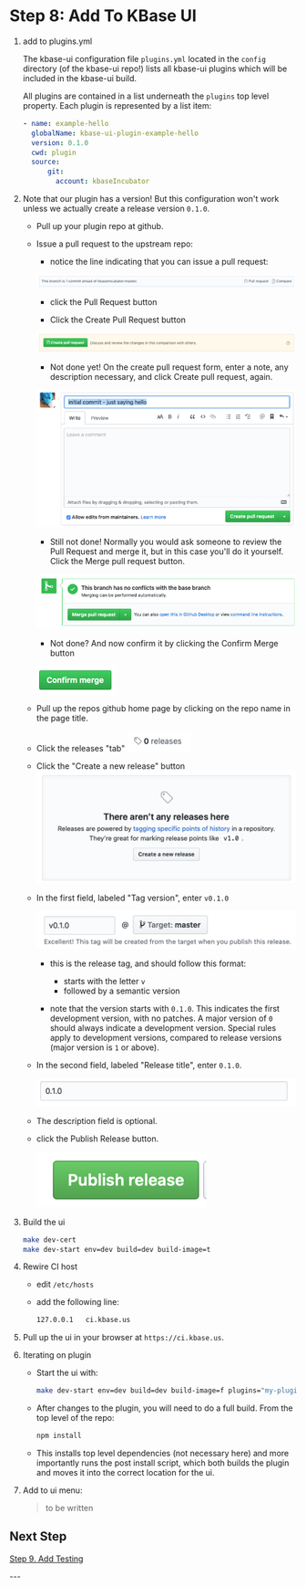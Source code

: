 # Step 8: Add To KBase UI

1. add to plugins.yml

    The kbase-ui configuration file `plugins.yml` located in the `config` directory (of the kbase-ui repo!) lists all kbase-ui plugins which will be included in the kbase-ui build.

    All plugins are contained in a list underneath the `plugins` top level property. Each plugin is represented by a list item:

    ```yaml
    - name: example-hello
      globalName: kbase-ui-plugin-example-hello
      version: 0.1.0
      cwd: plugin
      source:
          git:
            account: kbaseIncubator
    ```

2. Note that our plugin has a version! But this configuration won't work unless we actually create a release version `0.1.0`.

     - Pull up your plugin repo at github.

     - Issue a pull request to the upstream repo:

        - notice the line indicating that you can issue a pull request:

        ![Pull Request Notification](./images/pull-request-notification.png)

        - click the Pull Request button

        - Click the Create Pull Request button

        ![Create Pull Request Button](./images/create-pull-request-button.png)

        - Not done yet! On the create pull request form, enter a note, any description necessary, and click Create pull request, again.

        ![Create Pull Request Form](./images/create-pull-request-form.png)


       - Still not done! Normally you would ask someone to review the Pull Request and merge it, but in this case you'll do it yourself. Click the Merge pull request button.

        ![Merge pull request button](./images/merge-pull-request-button.png)

       - Not done? And now confirm it by clicking the Confirm Merge button

        ![Confirm merge button](./images/confirm-merge-button.png)
  
     - Pull up the repos github home page by clicking on the repo name in the page title.

     - Click the releases "tab" ![Github Release Tab Button](./images/github-release-button.png)

     - Click the "Create a new release" button ![Create a new release](./images/create-a-new-release-button.png)


     - In the first field, labeled "Tag version", enter `v0.1.0`

       ![Tag version field](./images/tag-version-field.png)

       - this is the release tag, and should follow this format:
         - starts with the letter `v`
         - followed by a semantic version

       - note that the version starts with `0.1.0`. This indicates the first development version, with no patches. A major version of `0` should always indicate a development version. Special rules apply to development versions, compared to release versions (major version is `1` or above).

     - In the second field, labeled "Release title", enter `0.1.0`.

       ![Release title field](./images/release-title-field.png)

     - The description field is optional.

     - click the Publish Release button.

       ![Publish Release button](./images/publish-release-button.png)

3. Build the ui

    ```bash
    make dev-cert
    make dev-start env=dev build=dev build-image=t
    ```

4. Rewire CI host

    - edit `/etc/hosts`

    - add the following line:

      ```bash
      127.0.0.1   ci.kbase.us
      ```

5. Pull up the ui in your browser at `https://ci.kbase.us`.

6. Iterating on plugin

    - Start the ui with:

      ```bash
      make dev-start env=dev build=dev build-image=f plugins="my-plugin"
      ```

    - After changes to the plugin, you will need to do a full build. From the top level of the repo:

      ```bash
      npm install
      ```

    - This installs top level dependencies (not necessary here) and more importantly runs the post install script, which both builds the plugin and moves it into the correct location for the ui.

7. Add to ui menu:

    > to be written

## Next Step

[Step 9. Add Testing](./9-add-testing)

\---
